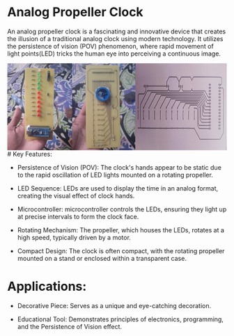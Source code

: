 # Analog Propeller Clock

An analog propeller clock is a fascinating and innovative device that creates the illusion of a traditional analog clock using modern technology. It utilizes the persistence of vision (POV) phenomenon, where rapid movement of light points(LED) tricks the human eye into perceiving a continuous image.

<div style="display: flex; justify-content: space-between;">
    <img src="Clock_img(3).jpg" alt="Clock Image" width="200" height="200">
    <img src="Clock_img(4).jpg" alt="Clock Image" width="200" height="200">
    <img src="Clock_img(11).jpg" alt="Clock Image" width="210" height="200">
</div>
# Key Features:

* Persistence of Vision (POV): The clock's hands appear to be static due to  the rapid oscillation of LED lights mounted on a rotating propeller.

* LED Sequence: LEDs are used to display the time in an analog format, creating the visual effect of clock hands.

* Microcontroller: microcontroller controls the LEDs, ensuring they light up at precise intervals to form the clock face.

* Rotating Mechanism: The propeller, which houses the LEDs, rotates at a high speed, typically driven by a motor.

* Compact Design: The clock is often compact, with the rotating propeller mounted on a stand or enclosed within a transparent case.

# Applications:

* Decorative Piece: Serves as a unique and eye-catching decoration.

* Educational Tool: Demonstrates principles of electronics, programming, and the Persistence of Vision effect.
